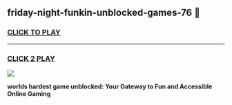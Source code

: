 
## friday-night-funkin-unblocked-games-76 👋
<h3>
<a href="https://premium.freeplayer.one?title=friday-night-funkin-unblocked-games-76&ref=14F">CLICK TO PLAY</a></h3>
<hr>

<h3>
<a href="https://premium.freeplayer.one?title=friday-night-funkin-unblocked-games-76&ref=14F">CLICK 2 PLAY</a>
  
</h3>

<a href="https://premium.freeplayer.one?title=friday-night-funkin-unblocked-games-76&ref=12F/"><img src="https://clearcache.store/games.png"></a>


**worlds hardest game unblocked: Your Gateway to Fun and Accessible Online Gaming**
